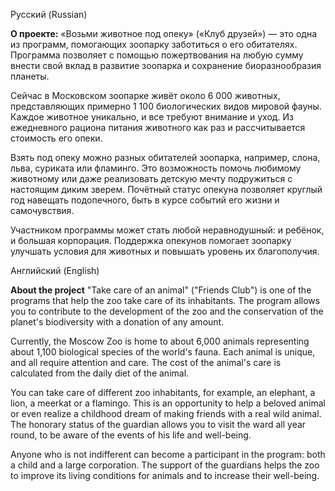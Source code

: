 Русский (Russian)

<b>О проекте:</b>
«Возьми животное под опеку» («Клуб друзей») — это одна из программ, помогающих зоопарку заботиться о его обитателях. Программа позволяет с помощью пожертвования на любую сумму внести свой вклад в развитие зоопарка и сохранение биоразнообразия планеты.

Сейчас в Московском зоопарке живёт около 6 000 животных, представляющих примерно 1 100 биологических видов мировой фауны. Каждое животное уникально, и все требуют внимание и уход. Из ежедневного рациона питания животного как раз и рассчитывается стоимость его опеки.

Взять под опеку можно разных обитателей зоопарка, например, слона, льва, суриката или фламинго. Это возможность помочь любимому животному или даже реализовать детскую мечту подружиться с настоящим диким зверем. Почётный статус опекуна позволяет круглый год навещать подопечного, быть в курсе событий его жизни и самочувствия.

Участником программы может стать любой неравнодушный: и ребёнок, и большая корпорация. Поддержка опекунов помогает зоопарку улучшать условия для животных и повышать уровень их благополучия.

Английский (English)

<b>About the project</b>
"Take care of an animal" ("Friends Club") is one of the programs that help the zoo take care of its inhabitants. The program allows you to contribute to the development of the zoo and the conservation of the planet's biodiversity with a donation of any amount.

Currently, the Moscow Zoo is home to about 6,000 animals representing about 1,100 biological species of the world's fauna. Each animal is unique, and all require attention and care. The cost of the animal's care is calculated from the daily diet of the animal.

You can take care of different zoo inhabitants, for example, an elephant, a lion, a meerkat or a flamingo. This is an opportunity to help a beloved animal or even realize a childhood dream of making friends with a real wild animal. The honorary status of the guardian allows you to visit the ward all year round, to be aware of the events of his life and well-being.

Anyone who is not indifferent can become a participant in the program: both a child and a large corporation. The support of the guardians helps the zoo to improve its living conditions for animals and to increase their well-being.

